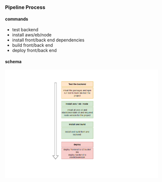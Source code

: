 ### Pipeline Process

#### commands
- test backend
- install aws/eb/node
- install front/back end dependencies
- build front/back end
- deploy front/back end

#### schema
![schema](./documentation/images/schema.png "schema")